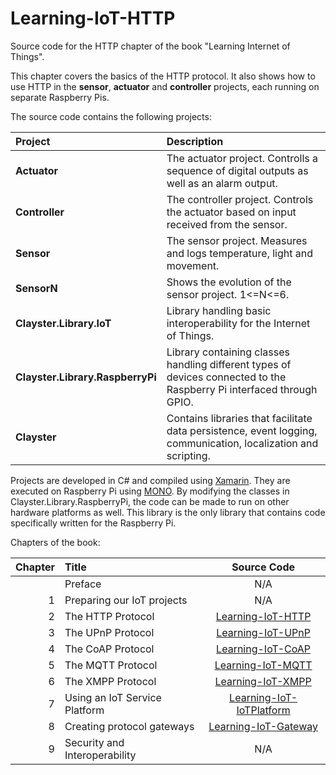 Learning-IoT-HTTP
=================

Source code for the HTTP chapter of the book "Learning Internet of Things".

This chapter covers the basics of the HTTP protocol. It also shows how to use HTTP in the **sensor**, **actuator** and **controller** projects, each running on separate Raspberry Pis.

The source code contains the following projects:

|Project                          | Description|
|:------------------------------- |:---------- |
|**Actuator**                     | The actuator project. Controlls a sequence of digital outputs as well as an alarm output.|
|**Controller**                   | The controller project. Controls the actuator based on input received from the sensor.|
|**Sensor**                       | The sensor project. Measures and logs temperature, light and movement.|
|**SensorN**                      | Shows the evolution of the sensor project. 1<=N<=6.|
|**Clayster.Library.IoT**         | Library handling basic interoperability for the Internet of Things.|
|**Clayster.Library.RaspberryPi** | Library containing classes handling different types of devices connected to the Raspberry Pi interfaced through GPIO.|
|**Clayster**                     | Contains libraries that facilitate data persistence, event logging, communication, localization and scripting.|

Projects are developed in C# and compiled using [Xamarin](http://xamarin.com/). They are executed on Raspberry Pi using [MONO](http://www.mono-project.com/). By modifying the classes in Clayster.Library.RaspberryPi, the code can be made to run on other hardware platforms as well. This library is the only library that contains code specifically written for the Raspberry Pi.

Chapters of the book:

| Chapter | Title                         | Source Code |
| -------:|:----------------------------- |:-----------:|
|         | Preface                       | N/A |
| 1       | Preparing our IoT projects    | N/A |
| 2       | The HTTP Protocol             | [Learning-IoT-HTTP](https://github.com/Clayster/Learning-IoT-HTTP) |
| 3       | The UPnP Protocol             | [Learning-IoT-UPnP](https://github.com/Clayster/Learning-IoT-UPnP) |
| 4       | The CoAP Protocol             | [Learning-IoT-CoAP](https://github.com/Clayster/Learning-IoT-CoAP) |
| 5       | The MQTT Protocol             | [Learning-IoT-MQTT](https://github.com/Clayster/Learning-IoT-MQTT) |
| 6       | The XMPP Protocol             | [Learning-IoT-XMPP](https://github.com/Clayster/Learning-IoT-XMPP) |
| 7       | Using an IoT Service Platform | [Learning-IoT-IoTPlatform](https://github.com/Clayster/Learning-IoT-IoTPlatform) |
| 8       | Creating protocol gateways    | [Learning-IoT-Gateway](https://github.com/Clayster/Learning-IoT-Gateway) |
| 9       | Security and Interoperability | N/A |
